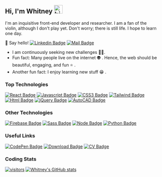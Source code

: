 ## Hi, I'm Whitney <img src="https://user-images.githubusercontent.com/1303154/88677602-1635ba80-d120-11ea-84d8-d263ba5fc3c0.gif" width="28px" alt="hi">
I'm an inquisitive front-end developer and researcher. I am a fan of the violin, although I don't play yet. Don't worry; there is still life. I hope to learn one day.

:e-mail: Say hello!
[![Linkedin Badge](https://img.shields.io/badge/-LinkedIn-000000?logo=linkedin&logoColor=0a66c2&style=flat-square)](https://www.linkedin.com/in/whitney-o-837903198/) [![Mail Badge](https://img.shields.io/badge/-Email-000000?logo=gmail&logoColor=ea4335&style=flat-square)](mailto:winniewinewriters@gmail.com)

- I am continuously seeking new challenges 🕵️‍♀️.
- Fun fact: Many people live on the internet :alien: . Hence, the web should be beautiful, engaging, and fun :star: .
- Another fun fact: I enjoy learning new stuff :grin: .

### Top Technologies
[![React Badge](https://img.shields.io/badge/-React-61DBFB?style=flat-square&labelColor=black&logo=react&logoColor=61DBFB)](#) [![Javascript Badge](https://img.shields.io/badge/-Javascript-F0DB4F?style=flat-square&labelColor=black&logo=javascript&logoColor=F0DB4F)](#) [![CSS3 Badge](https://img.shields.io/badge/-CSS3-1572b6?style=flat-square&labelColor=black&logo=css3&logoColor=1572b6)](#) [![Tailwind Badge](https://img.shields.io/badge/-Tailwind%20CSS-48b0f1?style=flat-square&labelColor=black&logo=tailwind-css&logoColor=48b0f1)](#) [![Html Badge](https://img.shields.io/badge/-HTML5-e34f26?style=flat-square&labelColor=black&logo=html5&logoColor=e34f26)](#) [![jQuery Badge](https://img.shields.io/badge/-jQuery-0769ad?style=flat-square&labelColor=black&logo=jquery&logoColor=0769ad)](#) [![AutoCAD Badge](https://img.shields.io/badge/-Autodesk%20Inventor-0696d7?style=flat-square&labelColor=black&logo=autodesk&logoColor=0696d7)](#)

### Other Technologies
[![Firebase Badge](https://img.shields.io/badge/-Firebase-ffca28?style=flat-square&labelColor=black&logo=firebase&logoColor=ffca28)](#) [![Sass Badge](https://img.shields.io/badge/-Sass-cc6699?style=flat-square&labelColor=black&logo=sass&logoColor=cc6699)](#) [![Node Badge](https://img.shields.io/badge/-Node.js-339933?style=flat-square&labelColor=black&logo=nodedotjs&logoColor=339933)](#) [![Python Badge](https://img.shields.io/badge/-Python-3776ab?style=flat-square&labelColor=black&logo=python&logoColor=3776ab)](#)

### Useful Links
[![CodePen Badge](https://img.shields.io/badge/-CodePen-000000?logo=codepen&logoColor=white&style=flat-square)](https://codepen.io/somtoChukwun/) [![Download Badge](https://img.shields.io/badge/-Download%20CV-000000?logo=icloud&logoColor=white&style=flat-square)](#) [![CV Badge](https://img.shields.io/badge/Email-Say%20Hi-ea4335?style=flat-square&labelColor=black&logo=gmail&logoColor=ea4335)](mailto:winniewinewriters@gmail.com)


### Coding Stats
[![visitors](https://visitor-badge.glitch.me/badge?page_id=somtoChukwun.somtoChukwun&left_color=black&right_color=lime)]()
[![Whitney's GitHub stats](https://github-readme-stats.vercel.app/api?username=somtoChukwun&hide=contribs,prs,stars&theme=chartreuse-dark)]()

<!--START_SECTION:waka-->
<!--END_SECTION:waka-->

